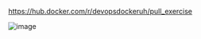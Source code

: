 https://hub.docker.com/r/devopsdockeruh/pull_exercise

![image](https://github.com/LukasJonikas/DevOps-with-Docker/assets/132380151/c47be0ad-e058-4756-b7c3-2d58b084be21)
